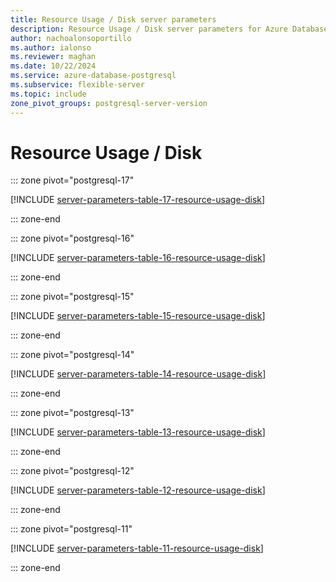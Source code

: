 ```yaml
---
title: Resource Usage / Disk server parameters
description: Resource Usage / Disk server parameters for Azure Database for PostgreSQL - Flexible Server.
author: nachoalonsoportillo
ms.author: ialonso
ms.reviewer: maghan
ms.date: 10/22/2024
ms.service: azure-database-postgresql
ms.subservice: flexible-server
ms.topic: include
zone_pivot_groups: postgresql-server-version
---
```

# Resource Usage / Disk


::: zone pivot="postgresql-17"

[!INCLUDE [server-parameters-table-17-resource-usage-disk](./includes/server-parameters-table-17-resource-usage-disk.md)]

::: zone-end


::: zone pivot="postgresql-16"

[!INCLUDE [server-parameters-table-16-resource-usage-disk](./includes/server-parameters-table-16-resource-usage-disk.md)]

::: zone-end


::: zone pivot="postgresql-15"

[!INCLUDE [server-parameters-table-15-resource-usage-disk](./includes/server-parameters-table-15-resource-usage-disk.md)]

::: zone-end


::: zone pivot="postgresql-14"

[!INCLUDE [server-parameters-table-14-resource-usage-disk](./includes/server-parameters-table-14-resource-usage-disk.md)]

::: zone-end


::: zone pivot="postgresql-13"

[!INCLUDE [server-parameters-table-13-resource-usage-disk](./includes/server-parameters-table-13-resource-usage-disk.md)]

::: zone-end


::: zone pivot="postgresql-12"

[!INCLUDE [server-parameters-table-12-resource-usage-disk](./includes/server-parameters-table-12-resource-usage-disk.md)]

::: zone-end


::: zone pivot="postgresql-11"

[!INCLUDE [server-parameters-table-11-resource-usage-disk](./includes/server-parameters-table-11-resource-usage-disk.md)]

::: zone-end


